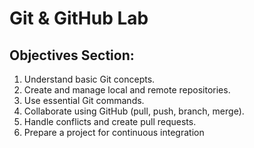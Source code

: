 # Git & GitHub Lab

## Objectives Section:
1) Understand basic Git concepts.
2) Create and manage local and remote repositories.
3) Use essential Git commands.
4) Collaborate using GitHub (pull, push, branch, merge).
5) Handle conflicts and create pull requests.
6) Prepare a project for continuous integration
